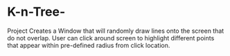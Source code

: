 # K-n-Tree-
Project Creates a Window that will randomly draw lines onto the screen that do not overlap. User can click around screen to 
highlight different points that appear within pre-defined radius from click location. 
